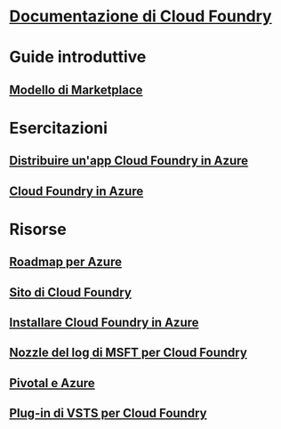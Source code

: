 # [Documentazione di Cloud Foundry](index.md)
# Guide introduttive
## [Modello di Marketplace](https://azuremarketplace.microsoft.com/marketplace/apps/pivotal.pivotal-cloud-foundry)
# Esercitazioni
## [Distribuire un'app Cloud Foundry in Azure](/azure/virtual-machines/linux/cloudfoundry-deploy-your-first-app)
## [Cloud Foundry in Azure](/azure/virtual-machines/linux/cloudfoundry-get-started)
# Risorse
## [Roadmap per Azure](https://azure.microsoft.com/roadmap/)
## [Sito di Cloud Foundry](https://docs.cloudfoundry.org/)
## [Installare Cloud Foundry in Azure](https://docs.pivotal.io/pivotalcf/1-11/customizing/pcf_azure.html)
## [Nozzle del log di MSFT per Cloud Foundry](https://github.com/Azure/oms-log-analytics-firehose-nozzle)
## [Pivotal e Azure](https://pivotal.io/partners/microsoft)
## [Plug-in di VSTS per Cloud Foundry](https://github.com/Microsoft/vsts-cloudfoundry)

